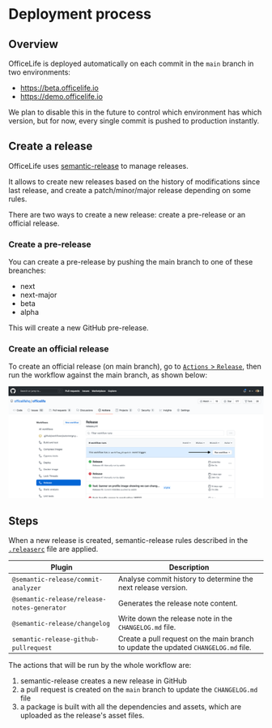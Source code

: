 # Deployment process

## Overview

OfficeLife is deployed automatically on each commit in the `main` branch in two environments:

* https://beta.officelife.io
* https://demo.officelife.io

We plan to disable this in the future to control which environment has which version, but for now, every single commit is pushed to production instantly.

## Create a release

OfficeLife uses [semantic-release](https://semantic-release.gitbook.io/semantic-release/) to manage releases.

It allows to create new releases based on the history of modifications since last release, and create a patch/minor/major release depending on some rules.

There are two ways to create a new release: create a pre-release or an official release.

### Create a pre-release

You can create a pre-release by pushing the main branch to one of these breanches:
  - next
  - next-major
  - beta
  - alpha

This will create a new GitHub pre-release.

### Create an official release

To create an official release (on main branch), go to [`Actions` > `Release`](https://github.com/officelifehq/officelife/actions/workflows/release.yml), then run the workflow against the main branch, as shown below:

![Run workflow](./img/release-execute.png)


## Steps

When a new release is created, semantic-release rules described in the [`.releaserc`](https://github.com/officelifehq/officelife/blob/main/.releaserc) file are applied.

| Plugin | Description |
|--------|-------------|
| `@semantic-release/commit-analyzer` | Analyse commit history to determine the next release version. |
| `@semantic-release/release-notes-generator` | Generates the release note content. |
| `@semantic-release/changelog` | Write down the release note in the `CHANGELOG.md` file. |
| `semantic-release-github-pullrequest` | Create a pull request on the main branch to update the updated `CHANGELOG.md` file.|

The actions that will be run by the whole workflow are:

1. semantic-release creates a new release in GitHub
2. a pull request is created on the `main` branch to update the `CHANGELOG.md` file
3. a package is built with all the dependencies and assets, which are uploaded as the release's asset files.
